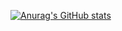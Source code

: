 [![Anurag's GitHub stats](https://github-readme-stats.vercel.app/apiI-ad=anuraghazra)](https://github.com/anuraghazra/github-readme-stats)
